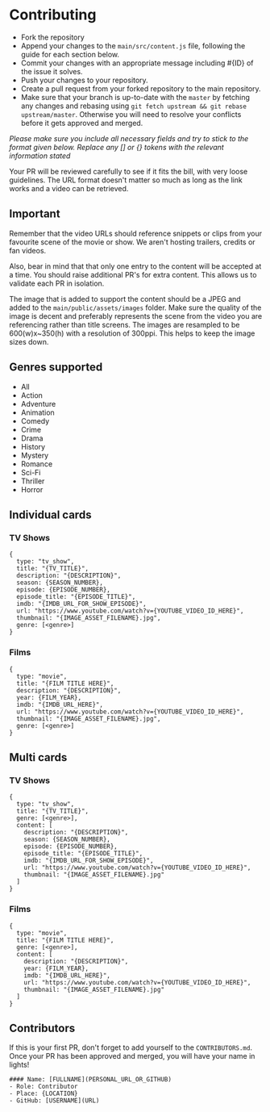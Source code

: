 # Contributing

* Fork the repository
* Append your changes to the `main/src/content.js` file, following the guide for each section below.
* Commit your changes with an appropriate message including #{ID} of the issue it solves.
* Push your changes to your repository.
* Create a pull request from your forked repository to the main repository.
* Make sure that your branch is up-to-date with the `master` by fetching any changes and rebasing using `git fetch upstream && git rebase upstream/master`. Otherwise you will need to resolve your conflicts before it gets approved and merged.

_Please make sure you include all necessary fields and try to stick to the format given below. Replace any [] or {} tokens with the relevant information stated_

Your PR will be reviewed carefully to see if it fits the bill, with very loose guidelines. The URL format doesn't matter so much as long as the link works and a video can be retrieved.

## Important

Remember that the video URLs should reference snippets or clips from your favourite scene of the movie or show. We aren't hosting trailers, credits or fan videos.

Also, bear in mind that that only one entry to the content will be accepted at a time. You should raise additional PR's for extra content. This allows us to validate each PR in isolation.

The image that is added to support the content should be a JPEG and added to the `main/public/assets/images` folder. Make sure the quality of the image is decent and preferably represents the scene from the video you are referencing rather than title screens. The images are resampled to be 600(w)x~350(h) with a resolution of 300ppi. This helps to keep the image sizes down.

## Genres supported

* All
* Action
* Adventure
* Animation
* Comedy
* Crime
* Drama
* History
* Mystery
* Romance
* Sci-Fi
* Thriller
* Horror

## Individual cards

### TV Shows

```
{
  type: "tv_show",
  title: "{TV_TITLE}",
  description: "{DESCRIPTION}",
  season: {SEASON_NUMBER},
  episode: {EPISODE_NUMBER},
  episode_title: "{EPISODE_TITLE}",
  imdb: "{IMDB_URL_FOR_SHOW_EPISODE}",
  url: "https://www.youtube.com/watch?v={YOUTUBE_VIDEO_ID_HERE}",
  thumbnail: "{IMAGE_ASSET_FILENAME}.jpg",
  genre: [<genre>]
}
```

### Films

```
{
  type: "movie",
  title: "{FILM TITLE HERE}",
  description: "{DESCRIPTION}",
  year: {FILM_YEAR},
  imdb: "{IMDB_URL_HERE}",
  url: "https://www.youtube.com/watch?v={YOUTUBE_VIDEO_ID_HERE}",
  thumbnail: "{IMAGE_ASSET_FILENAME}.jpg",
  genre: [<genre>]
}
```

## Multi cards

### TV Shows

```
{
  type: "tv_show",
  title: "{TV_TITLE}",
  genre: [<genre>],
  content: [
    description: "{DESCRIPTION}",
    season: {SEASON_NUMBER},
    episode: {EPISODE_NUMBER},
    episode_title: "{EPISODE_TITLE}",
    imdb: "{IMDB_URL_FOR_SHOW_EPISODE}",
    url: "https://www.youtube.com/watch?v={YOUTUBE_VIDEO_ID_HERE}",
    thumbnail: "{IMAGE_ASSET_FILENAME}.jpg"
  ]
}
```

### Films

```
{
  type: "movie",
  title: "{FILM TITLE HERE}",
  genre: [<genre>],
  content: [
    description: "{DESCRIPTION}",
    year: {FILM_YEAR},
    imdb: "{IMDB_URL_HERE}",
    url: "https://www.youtube.com/watch?v={YOUTUBE_VIDEO_ID_HERE}",
    thumbnail: "{IMAGE_ASSET_FILENAME}.jpg"
  ]
}
```

## Contributors

If this is your first PR, don't forget to add yourself to the `CONTRIBUTORS.md`. Once your PR has been approved and merged, you will have your name in lights!

```
#### Name: [FULLNAME](PERSONAL_URL_OR_GITHUB)
- Role: Contributor
- Place: {LOCATION}
- GitHub: [USERNAME](URL)
```
